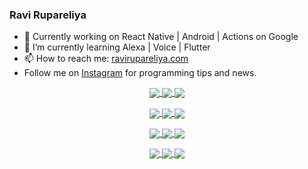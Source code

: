### Ravi Rupareliya

- 🔭 Currently working on React Native | Android | Actions on Google
- 🌱 I’m currently learning Alexa | Voice | Flutter
- 📫 How to reach me: [ravirupareliya.com](https://ravirupareliya.com)
- Follow me on [Instagram](https://www.instagram.com/ravi.rupareliya/) for programming tips and news.

<a href="https://www.instagram.com/ravi.rupareliya/" target="_blank">
<!-- insta-feed:START-->
<p align="center">
<img align="center" src=https://scontent-atl3-1.cdninstagram.com/v/t51.2885-15/e35/s150x150/119738360_171946631175661_8308691936849414239_n.jpg?_nc_ht=scontent-atl3-1.cdninstagram.com&_nc_cat=101&_nc_ohc=9X7YuG2m2zAAX-CHP3y&_nc_tp=15&oh=8de9355f10f7f766aa88db8feb0dec5c&oe=5F9385DD />
<img align="center" src=https://scontent-atl3-1.cdninstagram.com/v/t51.2885-15/e35/s150x150/119471335_3325605627530848_5783608158621298966_n.jpg?_nc_ht=scontent-atl3-1.cdninstagram.com&_nc_cat=104&_nc_ohc=MrqctCuqVacAX-YeUAQ&_nc_tp=15&oh=434ef61e7297de5a3875c7baedc469d3&oe=5F940281 />
<img align="center" src=https://scontent-atl3-1.cdninstagram.com/v/t51.2885-15/e35/s150x150/118735524_155532192843864_2438830621806811548_n.jpg?_nc_ht=scontent-atl3-1.cdninstagram.com&_nc_cat=100&_nc_ohc=bF-mGcLwi3sAX_he0Wv&_nc_tp=15&oh=d79bf940fbe95302cbee8fe6ae721f00&oe=5F91CEEE />
</p>
<p align="center">
<img align="center" src=https://scontent-atl3-1.cdninstagram.com/v/t51.2885-15/e35/s150x150/118358282_793232521422249_4194198869826492121_n.jpg?_nc_ht=scontent-atl3-1.cdninstagram.com&_nc_cat=109&_nc_ohc=e3aHkmjwOJwAX9n_qVE&_nc_tp=15&oh=baacef95ea06e2efd491fed569af47e2&oe=5F94943C />
<img align="center" src=https://scontent-atl3-1.cdninstagram.com/v/t51.2885-15/e35/s150x150/118083536_653646245259286_4437462516989252087_n.jpg?_nc_ht=scontent-atl3-1.cdninstagram.com&_nc_cat=110&_nc_ohc=0-RCAw9UpP8AX_ggLZm&_nc_tp=15&oh=7658a787623610da128fd56c86dc2f7b&oe=5F9503DC />
<img align="center" src=https://scontent-atl3-1.cdninstagram.com/v/t51.2885-15/e35/s150x150/118175330_604822603490734_6882222491011634628_n.jpg?_nc_ht=scontent-atl3-1.cdninstagram.com&_nc_cat=110&_nc_ohc=sEUEUN-3a0QAX_zjG61&_nc_tp=15&oh=9d300ce6b4ea904d72b0ecc752fe8405&oe=5F9338F7 />
</p>
<p align="center">
<img align="center" src=https://scontent-atl3-1.cdninstagram.com/v/t51.2885-15/e35/s150x150/117801930_118850686597100_8281062695853943386_n.jpg?_nc_ht=scontent-atl3-1.cdninstagram.com&_nc_cat=108&_nc_ohc=Di7bsrVP-JMAX8KlGQH&_nc_tp=15&oh=dcf8940821c8df1613b4054ec3e7051c&oe=5F93AAC0 />
<img align="center" src=https://scontent-atl3-1.cdninstagram.com/v/t51.2885-15/e35/s150x150/117867292_2771207523148452_3241414180657952736_n.jpg?_nc_ht=scontent-atl3-1.cdninstagram.com&_nc_cat=100&_nc_ohc=bYb6eU5LPygAX_vRXat&_nc_tp=15&oh=f79afaba8828e3e82d4afdec7735c0d6&oe=5F934321 />
<img align="center" src=https://scontent-atl3-1.cdninstagram.com/v/t51.2885-15/e35/s150x150/117931678_793632161399712_7562658963115355616_n.jpg?_nc_ht=scontent-atl3-1.cdninstagram.com&_nc_cat=100&_nc_ohc=iX0OtjIS2VQAX_1pAAA&_nc_tp=15&oh=af4647501057ddc00afe3250604d6496&oe=5F9542B7 />
</p>
<p align="center">
<img align="center" src=https://scontent-atl3-1.cdninstagram.com/v/t51.2885-15/e35/s150x150/117747115_220949032661980_1081920512424702093_n.jpg?_nc_ht=scontent-atl3-1.cdninstagram.com&_nc_cat=104&_nc_ohc=4v1BWRq3FGwAX-kVj7D&_nc_tp=15&oh=ff70f44f1b1ba952d343822f4252ec79&oe=5F92BA96 />
<img align="center" src=https://scontent-atl3-1.cdninstagram.com/v/t51.2885-15/e35/s150x150/117564950_167171931547080_7523565149947571776_n.jpg?_nc_ht=scontent-atl3-1.cdninstagram.com&_nc_cat=100&_nc_ohc=KjowPo-J24EAX8ZL_GW&_nc_tp=15&oh=c9a92dd94fc33d9b4ae25a786204cb6a&oe=5F91EADD />
<img align="center" src=https://scontent-atl3-1.cdninstagram.com/v/t51.2885-15/e35/s150x150/117307859_603477283647910_4747232603067507655_n.jpg?_nc_ht=scontent-atl3-1.cdninstagram.com&_nc_cat=110&_nc_ohc=QFIONo6sVOEAX-brb-Q&_nc_tp=15&oh=4d95883bb549344e2e4e9999efbf72ef&oe=5F94EE04 />
</p>

<!-- insta-feed:END-->
</a>
